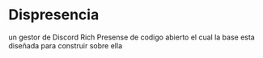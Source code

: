 # Dispresencia
un gestor de Discord Rich Presense de codigo abierto el cual la base esta diseñada para construir sobre ella
